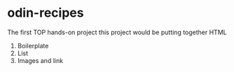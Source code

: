 # odin-recipes
The first TOP hands-on project 
this project would be putting together HTML
1. Boilerplate 
2. List
3. Images and link 

